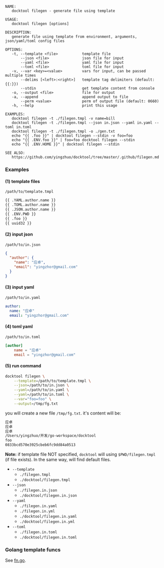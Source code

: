 
```
NAME:
   docktool filegen - generate file using template

USAGE:
   docktool filegen [options]

DESCRIPTION:
   generate file using template from environment, arguments, json/yaml/toml config files

OPTIONS:
   -t, --template <file>           template file
       --json <file>               json file for input
       --yaml <file>               yaml file for input
       --toml <file>               toml file for input
   -v, --var <key>=<value>         vars for input, can be passed multiple times
       --delims [<left>:<right>]   template tag delimiters (default: {{:}})
       --stdin                     get template content from console
   -o, --output <file>             file for output
   -a, --append                    append output to file
       --perm <value>              perm of output file (default: 0660)
   -h, --help                      print this usage

EXAMPLES:
   docktool filegen -t ./filegen.tmpl -v name=bill
   docktool filegen -t ./filegen.tmpl --json in.json --yaml in.yaml --toml in.toml
   docktool filegen -t ./filegen.tmpl -o ./gen.txt
   echo "{{ .foo }}" | docktool filegen --stdin -v foo=foo
   echo "{{ .ENV.foo }}" | foo=foo docktool filegen --stdin
   echo "{{ .ENV.HOME }}" | docktool filegen --stdin

SEE ALSO:
   https://github.com/yingzhuo/docktool/tree/master/.github/filegen.md

```

### Examples

#### (1) template files

`/path/to/template.tmpl`

```txt
{{ .YAML.author.name }}
{{ .TOML.author.name }}
{{ .JSON.author.name }}
{{ .ENV.PWD }}
{{ .foo }}
{{ uuid32 }}
```

#### (2) input json

`/path/to/in.json`

```json
{
  "author": {
    "name": "应卓",
    "email": "yingzhor@gmail.com"
  }
}
```

#### (3) input yaml

`/path/to/in.yaml`

```yaml
author:
  name: "应卓"
  email: "yingzhor@gmail.com"
```

#### (4) toml yaml

`/path/to/in.toml`

```toml
[author]
    name = "应卓"
    email = "yingzhor@gmail.com"
```

#### (5) run command

```bash
docktool filegen \
    --template=/path/to/template.tmpl \
    --json=/path/to/in.json \
    --yaml=/path/to/in.yaml \
    --yaml=/path/to/in.toml \
    --var="foo=foo" \
    --output=/tmp/fg.txt
```

you will create a new file `/tmp/fg.txt`. it's content will be:

```txt
应卓
应卓
应卓
/Users/yingzhuo/开发/go-workspace/docktool
foo
0833bcd570e3925cbeb6fc9dd84a0513
```

**Note:** if template file NOT specified, `docktool` will using `$PWD/filegen.tmpl` (if file exists).
In the same way, will find default files.

- `--template`
    - `./filegen.tmpl`
    - `./docktool/filegen.tmpl`
- `--json`
    - `./filegen.in.json`
    - `./docktool/filegen.in.json`
- `--yaml`
    - `./filegen.in.yaml`
    - `./filegen.in.yml`
    - `./docktool/filegen.in.yaml`
    - `./docktool/filegen.in.yml`
- `--toml`
    - `./filegen.in.toml`
    - `./docktool/filegen.in.toml`

### Golang template funcs

See [fn.go](https://github.com/yingzhuo/docktool/tree/master/fn/fn.go).
